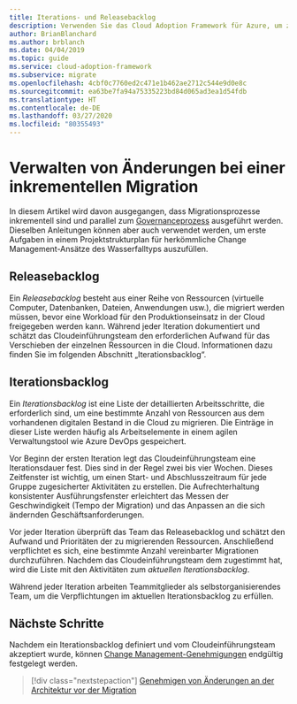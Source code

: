 ```yaml
---
title: Iterations- und Releasebacklog
description: Verwenden Sie das Cloud Adoption Framework für Azure, um zu erfahren, wie Sie ein Iterations- und Releasebacklog zum Organisieren Ihrer Aufgaben erstellen.
author: BrianBlanchard
ms.author: brblanch
ms.date: 04/04/2019
ms.topic: guide
ms.service: cloud-adoption-framework
ms.subservice: migrate
ms.openlocfilehash: 4cbf0c7760ed2c471e1b462ae2712c544e9d0e8c
ms.sourcegitcommit: ea63be7fa94a75335223bd84d065ad3ea1d54fdb
ms.translationtype: HT
ms.contentlocale: de-DE
ms.lasthandoff: 03/27/2020
ms.locfileid: "80355493"
---
```

# <a name="manage-change-in-an-incremental-migration-effort"></a>Verwalten von Änderungen bei einer inkrementellen Migration

In diesem Artikel wird davon ausgegangen, dass Migrationsprozesse inkrementell sind und parallel zum [Governanceprozess](../../../govern/index.md) ausgeführt werden. Dieselben Anleitungen können aber auch verwendet werden, um erste Aufgaben in einem Projektstrukturplan für herkömmliche Change Management-Ansätze des Wasserfalltyps auszufüllen.

## <a name="release-backlog"></a>Releasebacklog

Ein *Releasebacklog* besteht aus einer Reihe von Ressourcen (virtuelle Computer, Datenbanken, Dateien, Anwendungen usw.), die migriert werden müssen, bevor eine Workload für den Produktionseinsatz in der Cloud freigegeben werden kann. Während jeder Iteration dokumentiert und schätzt das Cloudeinführungsteam den erforderlichen Aufwand für das Verschieben der einzelnen Ressourcen in die Cloud. Informationen dazu finden Sie im folgenden Abschnitt „Iterationsbacklog“.

## <a name="iteration-backlog"></a>Iterationsbacklog

Ein *Iterationsbacklog* ist eine Liste der detaillierten Arbeitsschritte, die erforderlich sind, um eine bestimmte Anzahl von Ressourcen aus dem vorhandenen digitalen Bestand in die Cloud zu migrieren. Die Einträge in dieser Liste werden häufig als Arbeitselemente in einem agilen Verwaltungstool wie Azure DevOps gespeichert.

Vor Beginn der ersten Iteration legt das Cloudeinführungsteam eine Iterationsdauer fest. Dies sind in der Regel zwei bis vier Wochen. Dieses Zeitfenster ist wichtig, um einen Start- und Abschlusszeitraum für jede Gruppe zugesicherter Aktivitäten zu erstellen. Die Aufrechterhaltung konsistenter Ausführungsfenster erleichtert das Messen der Geschwindigkeit (Tempo der Migration) und das Anpassen an die sich ändernden Geschäftsanforderungen.

Vor jeder Iteration überprüft das Team das Releasebacklog und schätzt den Aufwand und Prioritäten der zu migrierenden Ressourcen. Anschließend verpflichtet es sich, eine bestimmte Anzahl vereinbarter Migrationen durchzuführen. Nachdem das Cloudeinführungsteam dem zugestimmt hat, wird die Liste mit den Aktivitäten zum *aktuellen Iterationsbacklog*.

Während jeder Iteration arbeiten Teammitglieder als selbstorganisierendes Team, um die Verpflichtungen im aktuellen Iterationsbacklog zu erfüllen.

## <a name="next-steps"></a>Nächste Schritte

Nachdem ein Iterationsbacklog definiert und vom Cloudeinführungsteam akzeptiert wurde, können [Change Management-Genehmigungen](./approve.md) endgültig festgelegt werden.

> [!div class="nextstepaction"]
> [Genehmigen von Änderungen an der Architektur vor der Migration](./approve.md)
